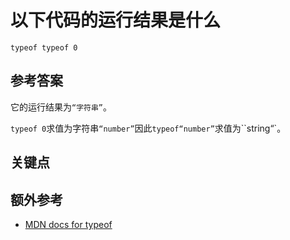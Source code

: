 # 以下代码的运行结果是什么

```es6
typeof typeof 0
```

## 参考答案

它的运行结果为`“字符串”`。

`typeof 0`求值为字符串`“number”`因此`typeof“number”`求值为``string“`。

## 关键点

## 额外参考

* [MDN docs for typeof](https://developer.mozilla.org/en-US/docs/Web/JavaScript/Reference/Operators/typeof)

<!-- tags: (javascript) -->
